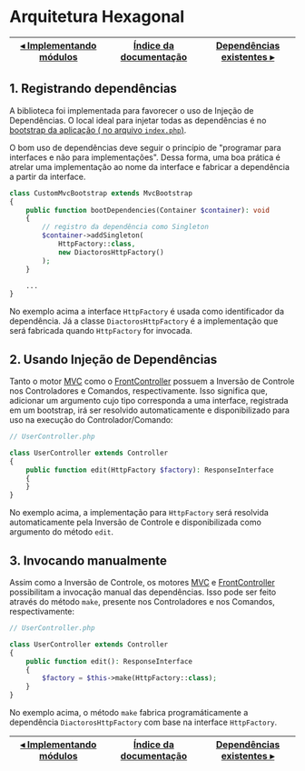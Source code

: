 # Arquitetura Hexagonal

[◂ Implementando módulos](07-modulos.md) | [Índice da documentação](indice.md) | [Dependências existentes ▸](10-dependencias-existentes.md)
-- | -- | --

## 1. Registrando dependências

A biblioteca foi implementada para favorecer o uso de Injeção de Dependências.
O local ideal para injetar todas as dependências é no [bootstrap da aplicação (
no arquivo `index.php`)](01-instanciando.md).

O bom uso de dependências deve seguir o princípio de "programar para
interfaces e não para implementações". Dessa forma, uma boa prática é atrelar
uma implementação ao nome da interface e fabricar a dependência a partir da interface.

```php
class CustomMvcBootstrap extends MvcBootstrap
{
    public function bootDependencies(Container $container): void
    {
        // registro da dependência como Singleton
        $container->addSingleton(
            HttpFactory::class,
            new DiactorosHttpFactory()
        );
    }

    ...
}
```

No exemplo acima a interface `HttpFactory` é usada como identificador da dependência. 
Já a classe `DiactorosHttpFactory` é a implementação que será fabricada quando `HttpFactory` 
for invocada.

## 2. Usando Injeção de Dependências

Tanto o motor [MVC](05-mecanismo-mvc.md) como o [FrontController](06-mecanismo-fc.md) 
possuem a Inversão de Controle nos Controladores e Comandos, respectivamente. 
Isso significa que, adicionar um argumento cujo tipo corresponda a uma interface, 
registrada em um bootstrap, irá ser resolvido automaticamente e disponibilizado 
para uso na execução do Controlador/Comando:

```php
// UserController.php

class UserController extends Controller
{
    public function edit(HttpFactory $factory): ResponseInterface
    {
    }
}
```

No exemplo acima, a implementação para `HttpFactory` será resolvida automaticamente 
pela Inversão de Controle e disponibilizada como argumento do método `edit`.

## 3. Invocando manualmente

Assim como a Inversão de Controle, os motores [MVC](05-mecanismo-mvc.md) e 
[FrontController](06-mecanismo-fc.md) possibilitam a invocação manual das 
dependências. Isso pode ser feito através do método `make`, presente nos 
Controladores e nos Comandos, respectivamente:

```php
// UserController.php

class UserController extends Controller
{
    public function edit(): ResponseInterface
    {
        $factory = $this->make(HttpFactory::class);
    }
}
```

No exemplo acima, o método `make` fabrica programáticamente a dependência 
`DiactorosHttpFactory` com base na interface `HttpFactory`.

[◂ Implementando módulos](07-modulos.md) | [Índice da documentação](indice.md) | [Dependências existentes ▸](10-dependencias-existentes.md)
-- | -- | --
